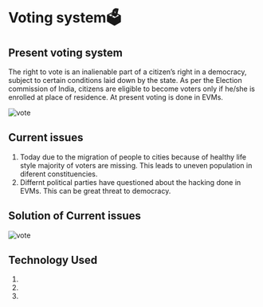 # Voting system🗳️
## Present voting system
The right to vote is an inalienable part of a citizen’s right in a democracy, subject to certain conditions laid down by the state. As per the Election commission of India, citizens are eligible to become voters only if he/she is enrolled at place of residence. At present voting is done in EVMs.

![vote](https://yt3.ggpht.com/a/AGF-l7-1C4C5pzmTqSxwylxHY8sIWzJCw63A3ksMkA=s900-mo-c-c0xffffffff-rj-k-no)

## Current issues
1. Today due to the migration of people to cities because of healthy life style majority of voters are missing. This leads to uneven population in diferent constituencies.
2. Differnt political parties have questioned about the hacking done in EVMs. This can be great threat to democracy.

## Solution of Current issues
![vote](https://firebasestorage.googleapis.com/v0/b/code-fun-do-26d59.appspot.com/o/cfd_screenshot.jpg?alt=media&token=d1ba6ebb-c795-4988-a93d-eed6057e7e8a)

## Technology Used  
1.
2.
3.


